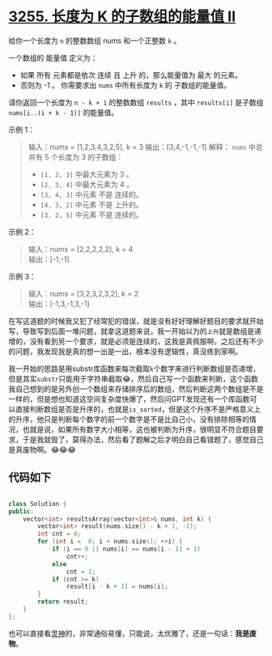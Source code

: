 # [3255. 长度为 K 的子数组的能量值 II](https://leetcode.cn/problems/find-the-power-of-k-size-subarrays-ii/description/?envType=daily-question&envId=2024-11-07)

给你一个长度为 `n` 的整数数组 nums 和一个正整数 `k` 。  

一个数组的 能量值 定义为：  

- 如果 所有 元素都是依次 连续 且 上升 的，那么能量值为 最大 的元素。
- 否则为 -1 。
你需要求出 `nums` 中所有长度为 `k` 的 子数组的能量值。

请你返回一个长度为 `n - k + 1` 的整数数组 `results` ，其中 `results[i]` 是子数组 `nums[i..(i + k - 1)]` 的能量值。

示例 1：

> 输入：nums = [1,2,3,4,3,2,5], k = 3
> 输出：[3,4,-1,-1,-1]
> 解释：
> `nums` 中总共有 5 个长度为 3 的子数组：
>  - `[1, 2, 3]` 中最大元素为 3 。  
>  - `[2, 3, 4]` 中最大元素为 4 。  
>  - `[3, 4, 3]` 中元素 不是 连续的。  
>  - `[4, 3, 2]` 中元素 不是 上升的。  
>  - `[3, 2, 5]` 中元素 不是 连续的。

示例 2：

> 输入：nums = [2,2,2,2,2], k = 4  
> 输出：[-1,-1]

示例 3：
> 输入：nums = [3,2,3,2,3,2], k = 2  
> 输出：[-1,3,-1,3,-1]


在写这道题的时候我又犯了经常犯的错误，就是没有好好理解好题目的要求就开始写，导致写到后面一堆问题，就拿这道题来说，我一开始以为的`上升`就是数组是递增的，没有看到另一个要求，就是必须是连续的，这我是真佩服啊，之后还有不少的问题，我发现我是真的想一出是一出，根本没有逻辑性，真没练到家啊。

我一开始的思路是用substr库函数来每次截取`k`个数字来进行判断数组是否递增，但是其实`substr`只能用于字符串截取😂，然后自己写一个函数来判断，这个函数我自己想到的是另外创一个数组来存储排序后的数组，然后判断这两个数组是不是一样的，但是想也知道这空间复杂度快爆了，然后问GPT发现还有一个库函数可以直接判断数组是否是升序的，也就是`is_sorted`，但是这个升序不是严格意义上的升序，他只是判断每个数字的前一个数字是不是比自己小，没有排除相等的情况，也就是说，如果所有数字大小相等，这也被判断为升序，很明显不符合题目要求，于是我就毁了，莫得办法，然后看了题解之后才明白自己看错题了，感觉自己是真废物啊。😂😂😂

## 代码如下
```cpp

class Solution {
public:
    vector<int> resultsArray(vector<int>& nums, int k) {
        vector<int> result(nums.size() - k + 1, -1);
        int cnt = 0;
        for (int i =  0; i < nums.size(); ++i) {
            if (i == 0 || nums[i] == nums[i - 1] + 1)
                cnt++;
            else 
                cnt = 1;
            if (cnt >= k)
                result[i - k + 1] = nums[i];
        }
        return result;
    }
};
```

也可以直接看[灵神](https://leetcode.cn/problems/find-the-power-of-k-size-subarrays-ii/solutions/2884189/on-jian-ji-xie-fa-pythonjavacgo-by-endle-gtek/?envType=daily-question&envId=2024-11-07)的，非常通俗易懂，只能说，太优雅了，还是一句话：**我是废物**。
